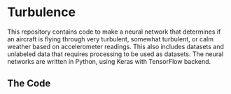 # Turbulence
This repository contains code to make a neural network that determines if an aircraft is flying through very turbulent, somewhat turbulent, or calm weather based on accelerometer readings. This also includes datasets and unlabeled data that requires processing to be used as datasets. The neural networks are written in Python, using Keras with TensorFlow backend.

## The Code
